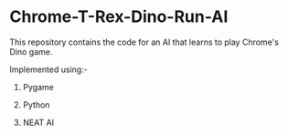 # Chrome-T-Rex-Dino-Run-AI

This repository contains the code for an AI that learns to play Chrome's Dino game.

Implemented using:-

1. Pygame

2. Python

3. NEAT AI
